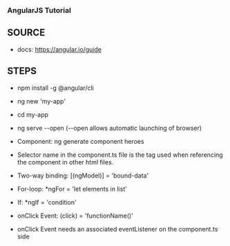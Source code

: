 ### AngularJS Tutorial

SOURCE
----
- docs: https://angular.io/guide

STEPS
----
- npm install -g @angular/cli
- ng new 'my-app'
- cd my-app
- ng serve --open (--open allows automatic launching of browser)

 - Component: ng generate component heroes
 - Selector name in the component.ts file is the tag used when referencing the component in other html files.
 - Two-way binding: [(ngModel)] = 'bound-data'
 - For-loop: *ngFor = 'let elements in list'
 - If: *ngIf = 'condition'
 - onClick Event: (click) = 'functionName()'
 - onClick Event needs an associated eventListener on the component.ts side